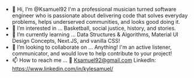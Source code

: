 - 👋 Hi, I’m @Ksamuel92
  I'm a professional musician turned software engineer who is passionate about delivering code that solves everyday problems, helps underserved communities,
and looks good doing it.
- 👀 I’m interested in ...
   Basketball, social justice, history, and stories.
- 🌱 I’m currently learning ...
  Data Structures & Algorithms, Material UI Design Concepts, Next.JS, and vanilla CSS!
- 💞️ I’m looking to collaborate on ...
Anything! I'm an active listener, communicator, and would love to help contribute to your project!
- 📫 How to reach me ...
📧 Ksamuel92@gmail.com
LinkedIn: https://www.linkedin.com/in/kylesamuel/
<!---
Ksamuel92/Ksamuel92 is a ✨ special ✨ repository because its `README.md` (this file) appears on your GitHub profile.
You can click the Preview link to take a look at your changes.
--->
